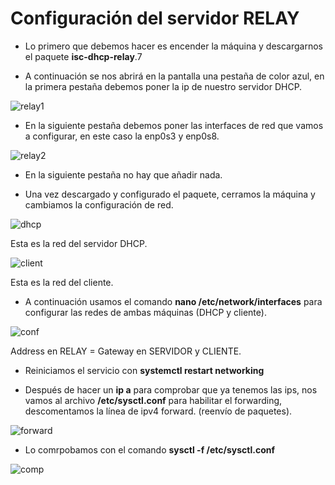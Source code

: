 # Configuración del servidor RELAY

- Lo primero que debemos hacer es encender la máquina y descargarnos el paquete **isc-dhcp-relay**.7

- A continuación se nos abrirá en la pantalla una pestaña de color azul, en la primera pestaña debemos poner la ip de nuestro servidor DHCP.

![relay1](Imagen15.jpg)

- En la siguiente pestaña debemos poner las interfaces de red que vamos a configurar, en este caso la enp0s3 y enp0s8.

![relay2](Imagen16.jpg)

- En la siguiente pestaña no hay que añadir nada.

- Una vez descargado y configurado el paquete, cerramos la máquina y cambiamos la configuración de red.

![dhcp](Imagen17.jpg)

Esta es la red del servidor DHCP.

![client](Imagen18.jpg)

Esta es la red del cliente.

- A continuación usamos el comando **nano /etc/network/interfaces** para configurar las redes de ambas máquinas (DHCP y cliente).

![conf](Imagen19.jpg)

Address en RELAY = Gateway en SERVIDOR y CLIENTE.

- Reiniciamos el servicio con **systemctl restart networking**

- Después de hacer un **ip a** para comprobar que ya tenemos las ips, nos vamos al archivo **/etc/sysctl.conf** para habilitar el forwarding, descomentamos la línea de ipv4 forward. (reenvío de paquetes).

![forward](Imagen21.jpg)

- Lo comrpobamos con el comando **sysctl -f /etc/sysctl.conf**

![comp](Imagen20.jpg)
